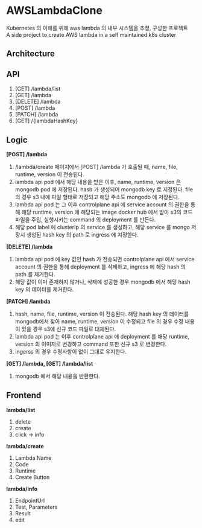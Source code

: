 # AWSLambdaClone
Kubernetes 의 이해를 위해 aws lambda 의 내부 시스템을 추정, 구성한 프로젝트   
A side project to create AWS lambda in a self maintained k8s cluster

## Architecture

## API

1. [GET] /lambda/list
2. [GET] /lambda
3. [DELETE] /lambda
4. [POST] /lambda
5. [PATCH] /lambda
6. [GET] /{lambdaHashKey}

## Logic

**[POST] /lambda**
1. /lambda/create 페이지에서 [POST] /lambda 가 호출될 때, name, file, runtime, version 이 전송된다.
2. lambda api pod 에서 해당 내용을 받은 이후, name, runtime, version 은 mongodb pod 에 저장된다. hash 가 생성되어 mongodb key 로 지정된다. file 의 경우 s3 내에 파일 형태로 저장되고 해당 주소도 mongodb 에 저장된다.
3. lambda api pod 는 그 이후 controlplane api 에 service account 의 권한을 통해 해당 runtime, version 에 해당되는 image docker hub 에서 받아 s3의 코드 파일을 주입, 실행시키는 command 의 deployment 를 만든다.
4. 해당 pod label 에 clusterIp 의 service 를 생성하고, 해당 service 를 mongo 저장시 생성된 hash key 의 path 로 ingress 에 지정한다.

**[DELETE] /lambda**
1. lambda api pod 에 key 값인 hash 가 전송되면 controlplane api 에서 service account 의 권한을 통해 deployment 를 삭제하고, ingress 에 해당 hash 의 path 를 제거한다.
2. 해당 값이 이미 존재하지 않거나, 삭제에 성공한 경우 mongodb 에서 해당 hash key 의 데이터를 제거한다.

**[PATCH] /lambda**
1. hash, name, file, runtime, version 이 전송된다. 해당 hash key 의 데이터를 mongodb에서 찾아 name, runtime, version 이 수정되고 file 의 경우 수정 내용이 있을 경우 s3에 신규 코드 파일로 대체된다.
2. lambda api pod 는 이후 controlplane api 에 deployment 를 해당 runtime, version 의 이미지로 변경하고 command 또한 신규 s3 로 변경한다.
3. ingerss 의 경우 수정사항이 없이 그대로 유지한다.

**[GET] /lambda, [GET] /lambda/list**
1. mongodb 에서 해당 내용을 반환한다.

## Frontend

**lambda/list**
1. delete
2. create
3. click → info

**lambda/create**
1. Lambda Name
2. Code
3. Runtime
4. Create Button

**lambda/info**
1. EndpointUrl
2. Test, Parameters
3. Result
4. edit
